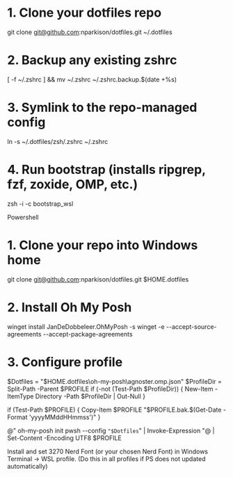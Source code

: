 # 1. Clone your dotfiles repo
git clone git@github.com:nparkison/dotfiles.git ~/.dotfiles

# 2. Backup any existing zshrc
[ -f ~/.zshrc ] && mv ~/.zshrc ~/.zshrc.backup.$(date +%s)

# 3. Symlink to the repo-managed config
ln -s ~/.dotfiles/zsh/.zshrc ~/.zshrc

# 4. Run bootstrap (installs ripgrep, fzf, zoxide, OMP, etc.)
zsh -i -c bootstrap_wsl

Powershell
# 1. Clone your repo into Windows home
git clone git@github.com:nparkison/dotfiles.git $HOME\.dotfiles

# 2. Install Oh My Posh
winget install JanDeDobbeleer.OhMyPosh -s winget -e --accept-source-agreements --accept-package-agreements

# 3. Configure profile
$Dotfiles = "$HOME\.dotfiles\oh-my-posh\agnoster.omp.json"
$ProfileDir = Split-Path -Parent $PROFILE
if (-not (Test-Path $ProfileDir)) { New-Item -ItemType Directory -Path $ProfileDir | Out-Null }

if (Test-Path $PROFILE) {
  Copy-Item $PROFILE "$PROFILE.bak.$(Get-Date -Format 'yyyyMMddHHmmss')"
}

@"
oh-my-posh init pwsh --config `"$Dotfiles`" | Invoke-Expression
"@ | Set-Content -Encoding UTF8 $PROFILE


Install and set 3270 Nerd Font (or your chosen Nerd Font) in Windows Terminal → WSL profile. (Do this in all profiles if PS does not updated automatically)


